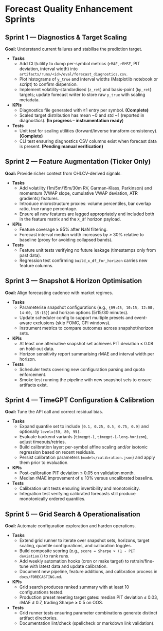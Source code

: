 # Forecast Quality Enhancement Sprints

## Sprint 1 — Diagnostics & Target Scaling
**Goal:** Understand current failures and stabilise the prediction target.

- **Tasks**
  - Add CLI/utility to dump per-symbol metrics (`rMAE`, `rRMSE`, PIT deviation, interval width) into `artifacts/runs/<id>/eval/forecast_diagnostics.csv`.
  - Plot histograms of `y_true` and interval widths (Matplotlib notebook or script) to confirm dispersion.
  - Implement volatility-standardised (`z_ret`) and basis-point (`bp_ret`) targets; update forecast writer to store raw `y_true` with scaling metadata.
- **KPIs**
  - Diagnostics file generated with ≥1 entry per symbol. **(Complete)**
  - Scaled target distribution has mean ~0 and std ~1 (reported in diagnostics). **(In progress – instrumentation ready)**
- **Tests**
  - Unit test for scaling utilities (forward/inverse transform consistency). **(Complete)**
  - CLI test ensuring diagnostics CSV columns exist when forecast data is present. **(Pending manual verification)**

## Sprint 2 — Feature Augmentation (Ticker Only)
**Goal:** Provide richer context from OHLCV-derived signals.

- **Tasks**
  - Add volatility (1m/5m/15m/30m RV, Garman–Klass, Parkinson) and momentum (VWAP slope, cumulative VWAP deviation, ATR gradients) features.
  - Introduce microstructure proxies: volume percentiles, bar overlap ratio, true range percentage.
  - Ensure all new features are lagged appropriately and included both in the feature matrix and the `X_df` horizon payload.
- **KPIs**
  - Feature coverage ≥ 95% after NaN filtering.
  - Forecast interval median width increases by ≥ 30% relative to baseline (proxy for avoiding collapsed bands).
- **Tests**
  - Feature unit tests verifying no future leakage (timestamps only from past data).
  - Regression test confirming `build_x_df_for_horizon` carries new feature columns.

## Sprint 3 — Snapshot & Horizon Optimisation
**Goal:** Align forecasting cadence with market regimes.

- **Tasks**
  - Parameterise snapshot configurations (e.g., `{09:45, 10:15, 12:00, 14:00, 15:15}`) and horizon options (5/15/30 minutes).
  - Update scheduler config to support multiple presets and event-aware exclusions (skip FOMC, CPI windows).
  - Instrument metrics to compare outcomes across snapshot/horizon sets.
- **KPIs**
  - At least one alternative snapshot set achieves PIT deviation ≤ 0.08 on hold-out data.
  - Horizon sensitivity report summarising rMAE and interval width per horizon.
- **Tests**
  - Scheduler tests covering new configuration parsing and quota enforcement.
  - Smoke test running the pipeline with new snapshot sets to ensure artifacts exist.

## Sprint 4 — TimeGPT Configuration & Calibration
**Goal:** Tune the API call and correct residual bias.

- **Tasks**
  - Expand quantile set to include `[0.1, 0.25, 0.5, 0.75, 0.9]` and optionally `level=[50, 80, 95]`.
  - Evaluate backend variants (`timegpt-1`, `timegpt-1-long-horizon`), adjust timeouts/retries.
  - Build calibration layer: per-symbol affine scaling and/or isotonic regression based on recent residuals.
  - Persist calibration parameters (`models/calibration.json`) and apply them prior to evaluation.
- **KPIs**
  - Post-calibration PIT deviation ≤ 0.05 on validation month.
  - Median rMAE improvement of ≥ 10% versus uncalibrated baseline.
- **Tests**
  - Calibration unit tests ensuring invertibility and monotonicity.
  - Integration test verifying calibrated forecasts still produce monotonically ordered quantiles.

## Sprint 5 — Grid Search & Operationalisation
**Goal:** Automate configuration exploration and harden operations.

- **Tasks**
  - Extend grid runner to iterate over snapshot sets, horizons, target scaling, quantile configurations, and calibration toggles.
  - Build composite scoring (e.g., `score = Sharpe × (1 - PIT deviation)`) to rank runs.
  - Add weekly automation hooks (cron or make target) to retrain/fine-tune with latest data and update calibration.
  - Document new pipeline, feature additions, and calibration process in `docs/FORECASTING.md`.
- **KPIs**
  - Grid search produces ranked summary with at least 10 configurations tested.
  - Production preset meeting target gates: median PIT deviation ≤ 0.03, rMAE ≤ 0.7, trading Sharpe ≥ 0.5 on OOS.
- **Tests**
  - Grid runner tests ensuring parameter combinations generate distinct artifact directories.
  - Documentation lint/check (spellcheck or markdown link validation).
